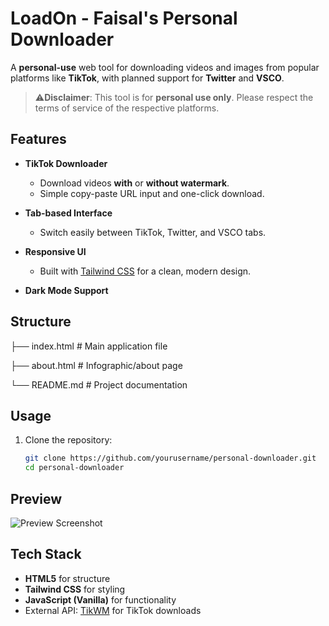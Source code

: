 # LoadOn - Faisal's Personal Downloader

A **personal-use** web tool for downloading videos and images from popular platforms like **TikTok**, with planned support for **Twitter** and **VSCO**.
> ⚠**Disclaimer**: This tool is for **personal use only**. Please respect the terms of service of the respective platforms.


## Features
- **TikTok Downloader**  
  - Download videos **with** or **without watermark**.
  - Simple copy-paste URL input and one-click download.
 
- **Tab-based Interface**  
  - Switch easily between TikTok, Twitter, and VSCO tabs.
  
- **Responsive UI**  
  - Built with [Tailwind CSS](https://tailwindcss.com/) for a clean, modern design.
  
- **Dark Mode Support**  

## Structure
├── index.html # Main application file

├── about.html # Infographic/about page

└── README.md # Project documentation

## Usage
1. Clone the repository:
   ```bash
   git clone https://github.com/yourusername/personal-downloader.git
   cd personal-downloader

## Preview
![Preview Screenshot](preview.png)

## Tech Stack

- **HTML5** for structure  
- **Tailwind CSS** for styling  
- **JavaScript (Vanilla)** for functionality  
- External API: [TikWM](https://tikwm.com/) for TikTok downloads
